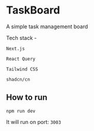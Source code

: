 # TaskBoard

A simple task management board

Tech stack -

`Next.js`

`React Query`

`Tailwind CSS`

`shadcn/cn`

## How to run

`npm run dev`

It will run on port: `3003`
